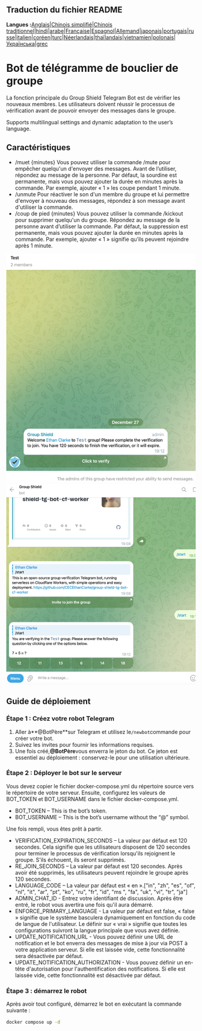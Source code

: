 ## Traduction du fichier README

**Langues :**[Anglais](README.md)\|[Chinois simplifié](README.zh-CN.md)\|[Chinois traditionnel](README.zh-TW.md)\|[hindi](README.hi.md)\|[arabe](README.ar.md)\|[Française](README.fr.md)\|[Espagnol](README.es.md)\|[Allemand](README.de.md)\|[japonais](README.ja.md)\|[portugais](README.pt.md)\|[russe](README.ru.md)\|[italien](README.it.md)\|[coréen](README.ko.md)\|[turc](README.tr.md)\|[Néerlandais](README.nl.md)\|[thaïlandais](README.th.md)\|[vietnamien](README.vi.md)\|[polonais](README.pl.md)\|[Українська](README.uk.md)\|[grec](README.el.md)

# Bot de télégramme de bouclier de groupe

La fonction principale du Group Shield Telegram Bot est de vérifier les nouveaux membres. Les utilisateurs doivent réussir le processus de vérification avant de pouvoir envoyer des messages dans le groupe.

Supports multilingual settings and dynamic adaptation to the user’s language.

## Caractéristiques

-   /muet {minutes}
    Vous pouvez utiliser la commande /mute pour empêcher quelqu'un d'envoyer des messages. Avant de l’utiliser, répondez au message de la personne. Par défaut, la sourdine est permanente, mais vous pouvez ajouter la durée en minutes après la commande. Par exemple, ajouter « 1 » les coupe pendant 1 minute.
-   /unmute Pour réactiver le son d'un membre du groupe et lui permettre d'envoyer à nouveau des messages, répondez à son message avant d'utiliser la commande.
-   /coup de pied {minutes} 
    Vous pouvez utiliser la commande /kickout pour supprimer quelqu'un du groupe. Répondez au message de la personne avant d’utiliser la commande. Par défaut, la suppression est permanente, mais vous pouvez ajouter la durée en minutes après la commande. Par exemple, ajouter « 1 » signifie qu’ils peuvent rejoindre après 1 minute.

![screenshot](https://raw.githubusercontent.com/CECEthanClarke/group-shield-tg-bot/refs/heads/main/other/image.png)![screenshot](https://raw.githubusercontent.com/CECEthanClarke/group-shield-tg-bot/refs/heads/main/other/image2.png)

## Guide de déploiement

### Étape 1 : Créez votre robot Telegram

1.  Aller à**@BotPère**sur Telegram et utilisez le`/newbot`commande pour créer votre bot.
2.  Suivez les invites pour fournir les informations requises.
3.  Une fois créé,**@BotPère**vous enverra le jeton du bot. Ce jeton est essentiel au déploiement : conservez-le pour une utilisation ultérieure.

### Étape 2 : Déployer le bot sur le serveur

Vous devez copier le fichier docker-compose.yml du répertoire source vers le répertoire de votre serveur. Ensuite, configurez les valeurs de BOT_TOKEN et BOT_USERNAME dans le fichier docker-compose.yml.

-   BOT_TOKEN – This is the bot’s token.
-   BOT_USERNAME – This is the bot’s username without the “@” symbol.

Une fois rempli, vous êtes prêt à partir.

-   VERIFICATION_EXPIRATION_SECONDS – La valeur par défaut est 120 secondes. Cela signifie que les utilisateurs disposent de 120 secondes pour terminer le processus de vérification lorsqu'ils rejoignent le groupe. S'ils échouent, ils seront supprimés.
-   RE_JOIN_SECONDS – La valeur par défaut est 120 secondes. Après avoir été supprimés, les utilisateurs peuvent rejoindre le groupe après 120 secondes.
-   LANGUAGE_CODE – La valeur par défaut est « en ».["in", "zh", "es", "of", "nl", "it", "ar", "pt", "ko", "ru", "fr", "id", "ms ", "fa", "uk", "vi", "tr", "ja"]
-   ADMIN_CHAT_ID - Entrez votre identifiant de discussion. Après être entré, le robot vous avertira une fois qu'il aura démarré.
-   ENFORCE_PRIMARY_LANGUAGE - La valeur par défaut est false, « false » signifie que le système basculera dynamiquement en fonction du code de langue de l'utilisateur. Le définir sur « vrai » signifie que toutes les configurations suivront la langue principale que vous avez définie.
-   UPDATE_NOTIFICATION_URL - Vous pouvez définir une URL de notification et le bot enverra des messages de mise à jour via POST à ​​votre application serveur. Si elle est laissée vide, cette fonctionnalité sera désactivée par défaut.
-   UPDATE_NOTIFICATION_AUTHORIZATION - Vous pouvez définir un en-tête d'autorisation pour l'authentification des notifications. Si elle est laissée vide, cette fonctionnalité est désactivée par défaut.

### Étape 3 : démarrez le robot

Après avoir tout configuré, démarrez le bot en exécutant la commande suivante :

```bash
docker compose up -d
```
